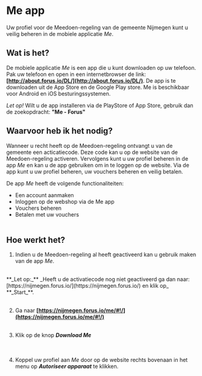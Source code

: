 # Me app

Uw profiel voor de Meedoen-regeling van de gemeente Nijmegen kunt u veilig beheren in de mobiele applicatie _Me_.
&nbsp;

## Wat is het?

De mobiele applicatie _Me_ is een app die u kunt downloaden op uw telefoon.
Pak uw telefoon en open in een internetbrowser de link: **[http://about.forus.io/DL/](http://about.forus.io/DL/)**. De app is te downloaden uit de App Store en de Google Play store. Me is beschikbaar voor Android en iOS besturingssystemen.
&nbsp;

*Let op!* Wilt u de app installeren via de PlayStore of App Store, gebruik dan de zoekopdracht: **"Me - Forus"**

## Waarvoor heb ik het nodig?

Wanneer u recht heeft op de Meedoen-regeling ontvangt u van de gemeente een acticatiecode. Deze code kan u op de website van de Meedoen-regeling activeren. Vervolgens kunt u uw profiel beheren in de app _Me_ en kan u de app gebruiken om in te loggen op de website. Via de app kunt u uw profiel beheren, uw vouchers beheren en veilig betalen.
&nbsp;

De app _Me_ heeft de volgende functionaliteiten:

* Een account aanmaken
* Inloggen op de webshop via de Me app
* Vouchers beheren
* Betalen met uw vouchers
<br />&nbsp;

## Hoe werkt het?

1. Indien u de Meedoen-regeling al heeft geactiveerd kan u gebruik maken van de app _Me_.
<br />
**_Let op:_** _Heeft u de activatiecode nog niet geactiveerd ga dan naar: [https://nijmegen.forus.io/](https://nijmegen.forus.io/) en klik op_ **_Start_**.
<br />&nbsp;

2. Ga naar **[https://nijmegen.forus.io/me/#!/](https://nijmegen.forus.io/me/#!/)**
<br />&nbsp;

3. Klik op de knop **_Download Me_**<br />
<br />&nbsp;

3. Koppel uw profiel aan _Me_ door op de website rechts bovenaan in het menu op **_Autoriseer apparaat_** te klikken.
<br />&nbsp;

